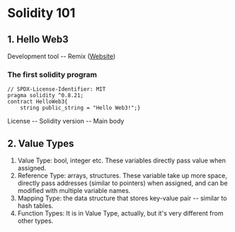 # Solidity 101
## 1. Hello Web3
Development tool -- Remix ([Website](remix.ethereum.org))
### The first solidity program 
```solidity
// SPDX-License-Identifier: MIT
pragma solidity ^0.8.21;
contract HelloWeb3{
    string public_string = "Hello Web3!";}
```
License -- Solidity version -- Main body

## 2. Value Types
1. Value Type: bool, integer etc. These variables directly pass value when assigned. 
2. Reference Type: arrays, structures. These variable take up more space, directly pass addresses (similar to pointers) when assigned, and can be modified with multiple variable names.
3. Mapping Type: the data structure that stores key-value pair -- similar to hash tables.
4. Function Types: It is in Value Type, actually, but it's very different from other types.

